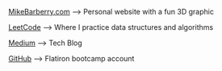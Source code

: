 [MikeBarberry.com](https://mikebarberry.com) --> Personal website with a fun 3D graphic

[LeetCode](https://leetcode.com/Mbarberry/) --> Where I practice data structures and algorithms

[Medium](https://mikebarberry.medium.com/) --> Tech Blog

[GitHub](https://github.com/MikeBarberry-Flatiron) --> Flatiron bootcamp account
 

